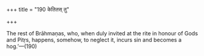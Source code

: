 +++
title = "190 केतितस् तु"

+++

The rest of Brāhmaṇas, who, when duly invited at the rite in honour of Gods and Pitṛs, happens, somehow, to neglect it, incurs sin and becomes a hog.’—(190)
